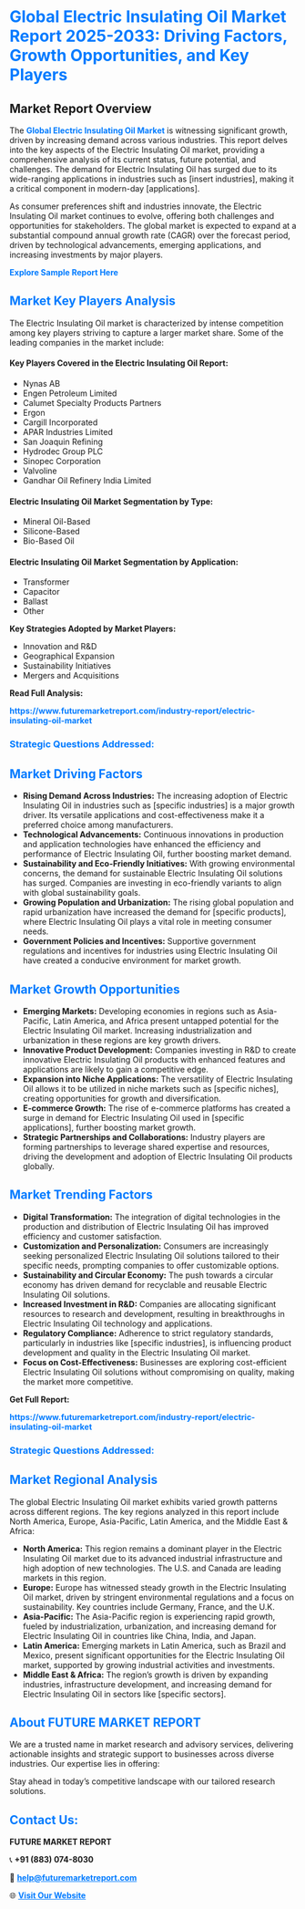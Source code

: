 <h1 style="color: #007BFF;">Global Electric Insulating Oil Market Report 2025-2033: Driving Factors, Growth Opportunities, and Key Players</h1>

<section id="overview">
<h2>Market Report Overview</h2>
<p>The <a href="https://www.futuremarketreport.com/industry-report/electric-insulating-oil-market" style="color: #007BFF; text-decoration: none;"><strong>Global Electric Insulating Oil Market</strong></a> is witnessing significant growth, driven by increasing demand across various industries. This report delves into the key aspects of the Electric Insulating Oil market, providing a comprehensive analysis of its current status, future potential, and challenges. The demand for Electric Insulating Oil has surged due to its wide-ranging applications in industries such as [insert industries], making it a critical component in modern-day [applications].</p>
<p>As consumer preferences shift and industries innovate, the Electric Insulating Oil market continues to evolve, offering both challenges and opportunities for stakeholders. The global market is expected to expand at a substantial compound annual growth rate (CAGR) over the forecast period, driven by technological advancements, emerging applications, and increasing investments by major players.</p>
</section>

<section id="overview">
<p><a href="https://www.futuremarketreport.com/request-sample/reportId=115164" style="color: #007BFF; text-decoration: none;"><strong>Explore Sample Report Here</strong></a></p>
</section>

<section id="key-players">
<h2 style="color: #007BFF;">Market Key Players Analysis</h2>
<p>The Electric Insulating Oil market is characterized by intense competition among key players striving to capture a larger market share. Some of the leading companies in the market include:</p>
<h4>Key Players Covered in the Electric Insulating Oil Report:</h4>
<ul><li>Nynas AB</li><li>Engen Petroleum Limited</li><li>Calumet Specialty Products Partners</li><li>Ergon</li><li>Cargill Incorporated</li><li>APAR Industries Limited</li><li>San Joaquin Refining</li><li>Hydrodec Group PLC</li><li>Sinopec Corporation</li><li>Valvoline</li><li>Gandhar Oil Refinery India Limited</li></ul>
<h4>Electric Insulating Oil Market Segmentation by Type:</h4>
<ul><li>Mineral Oil-Based</li><li>Silicone-Based</li><li>Bio-Based Oil</li></ul>

<h4>Electric Insulating Oil Market Segmentation by Application:</h4>
<ul><li>Transformer</li><li>Capacitor</li><li>Ballast</li><li>Other</li></ul>
<p><strong>Key Strategies Adopted by Market Players:</strong></p>
<ul>
<li>Innovation and R&D</li>
<li>Geographical Expansion</li>
<li>Sustainability Initiatives</li>
<li>Mergers and Acquisitions</li>
</ul>
</section>

<section>
<p><strong>Read Full Analysis: </strong></p><a href="https://www.futuremarketreport.com/industry-report/electric-insulating-oil-market" style="color: #007BFF; text-decoration: none;"><strong>https://www.futuremarketreport.com/industry-report/electric-insulating-oil-market</strong></a>
<h3 style="color: #007BFF;">Strategic Questions Addressed:</h3>
</section>

<section id="driving-factors">
<h2 style="color: #007BFF;">Market Driving Factors</h2>
<ul>
<li><strong>Rising Demand Across Industries:</strong> The increasing adoption of Electric Insulating Oil in industries such as [specific industries] is a major growth driver. Its versatile applications and cost-effectiveness make it a preferred choice among manufacturers.</li>
<li><strong>Technological Advancements:</strong> Continuous innovations in production and application technologies have enhanced the efficiency and performance of Electric Insulating Oil, further boosting market demand.</li>
<li><strong>Sustainability and Eco-Friendly Initiatives:</strong> With growing environmental concerns, the demand for sustainable Electric Insulating Oil solutions has surged. Companies are investing in eco-friendly variants to align with global sustainability goals.</li>
<li><strong>Growing Population and Urbanization:</strong> The rising global population and rapid urbanization have increased the demand for [specific products], where Electric Insulating Oil plays a vital role in meeting consumer needs.</li>
<li><strong>Government Policies and Incentives:</strong> Supportive government regulations and incentives for industries using Electric Insulating Oil have created a conducive environment for market growth.</li>
</ul>
</section>

<section id="growth-opportunities">
<h2 style="color: #007BFF;">Market Growth Opportunities</h2>
<ul>
<li><strong>Emerging Markets:</strong> Developing economies in regions such as Asia-Pacific, Latin America, and Africa present untapped potential for the Electric Insulating Oil market. Increasing industrialization and urbanization in these regions are key growth drivers.</li>
<li><strong>Innovative Product Development:</strong> Companies investing in R&D to create innovative Electric Insulating Oil products with enhanced features and applications are likely to gain a competitive edge.</li>
<li><strong>Expansion into Niche Applications:</strong> The versatility of Electric Insulating Oil allows it to be utilized in niche markets such as [specific niches], creating opportunities for growth and diversification.</li>
<li><strong>E-commerce Growth:</strong> The rise of e-commerce platforms has created a surge in demand for Electric Insulating Oil used in [specific applications], further boosting market growth.</li>
<li><strong>Strategic Partnerships and Collaborations:</strong> Industry players are forming partnerships to leverage shared expertise and resources, driving the development and adoption of Electric Insulating Oil products globally.</li>
</ul>
</section>

<section id="trending-factors">
<h2 style="color: #007BFF;">Market Trending Factors</h2>
<ul>
<li><strong>Digital Transformation:</strong> The integration of digital technologies in the production and distribution of Electric Insulating Oil has improved efficiency and customer satisfaction.</li>
<li><strong>Customization and Personalization:</strong> Consumers are increasingly seeking personalized Electric Insulating Oil solutions tailored to their specific needs, prompting companies to offer customizable options.</li>
<li><strong>Sustainability and Circular Economy:</strong> The push towards a circular economy has driven demand for recyclable and reusable Electric Insulating Oil solutions.</li>
<li><strong>Increased Investment in R&D:</strong> Companies are allocating significant resources to research and development, resulting in breakthroughs in Electric Insulating Oil technology and applications.</li>
<li><strong>Regulatory Compliance:</strong> Adherence to strict regulatory standards, particularly in industries like [specific industries], is influencing product development and quality in the Electric Insulating Oil market.</li>
<li><strong>Focus on Cost-Effectiveness:</strong> Businesses are exploring cost-efficient Electric Insulating Oil solutions without compromising on quality, making the market more competitive.</li>
</ul>
</section>

<section>
<p><strong>Get Full Report: </strong></p><a href="https://www.futuremarketreport.com/industry-report/electric-insulating-oil-market" style="color: #007BFF; text-decoration: none;"><strong>https://www.futuremarketreport.com/industry-report/electric-insulating-oil-market</strong></a>
<h3 style="color: #007BFF;">Strategic Questions Addressed:</h3>
</section>


<section id="regional-analysis">
<h2 style="color: #007BFF;">Market Regional Analysis</h2>
<p>The global Electric Insulating Oil market exhibits varied growth patterns across different regions. The key regions analyzed in this report include North America, Europe, Asia-Pacific, Latin America, and the Middle East & Africa:</p>
<ul>
<li><strong>North America:</strong> This region remains a dominant player in the Electric Insulating Oil market due to its advanced industrial infrastructure and high adoption of new technologies. The U.S. and Canada are leading markets in this region.</li>
<li><strong>Europe:</strong> Europe has witnessed steady growth in the Electric Insulating Oil market, driven by stringent environmental regulations and a focus on sustainability. Key countries include Germany, France, and the U.K.</li>
<li><strong>Asia-Pacific:</strong> The Asia-Pacific region is experiencing rapid growth, fueled by industrialization, urbanization, and increasing demand for Electric Insulating Oil in countries like China, India, and Japan.</li>
<li><strong>Latin America:</strong> Emerging markets in Latin America, such as Brazil and Mexico, present significant opportunities for the Electric Insulating Oil market, supported by growing industrial activities and investments.</li>
<li><strong>Middle East & Africa:</strong> The region’s growth is driven by expanding industries, infrastructure development, and increasing demand for Electric Insulating Oil in sectors like [specific sectors].</li>
</ul>
</section>

<footer>
<h2 style="color: #007BFF;">About FUTURE MARKET REPORT</h2>
<p>We are a trusted name in market research and advisory services, delivering actionable insights and strategic support to businesses across diverse industries. Our expertise lies in offering:</p>

<p>Stay ahead in today’s competitive landscape with our tailored research solutions.</p>

<h2 style="color: #007BFF;">Contact Us:</h2>
<p><strong>FUTURE MARKET REPORT</strong></p>
<p>📞 <strong>+91 (883) 074-8030</strong></p>
<p>📧 <strong><a href="mailto:help@futuremarketreport.com" style="color: #007BFF;">help@futuremarketreport.com</a></strong></p>
<p>🌐 <strong><a href="https://www.futuremarketreport.com/" style="color: #007BFF;">Visit Our Website</a></strong></p>
</footer>
